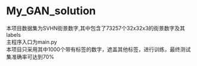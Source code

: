 # My_GAN_solution  
本项目数据集为SVHN街景数字,其中包含了73257个32x32x3的街景数字及其labels  
主程序入口为main.py  
本项目只采用其中1000个带有标签的数字，遮盖其他标签，进行训练，最终测试集准确率可达到70%
